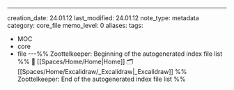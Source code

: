 ---
creation_date: 24.01.12
last_modified: 24.01.12
note_type: metadata
category: core_file
memo_level: 0
aliases: 
tags:
  - MOC
  - core
  - file
---%% Zoottelkeeper: Beginning of the autogenerated index file list  %%
📄 [[Spaces/Home/Home|Home]]
🗂️ [[Spaces/Home/Excalidraw/_Excalidraw|_Excalidraw]]
%% Zoottelkeeper: End of the autogenerated index file list  %%
